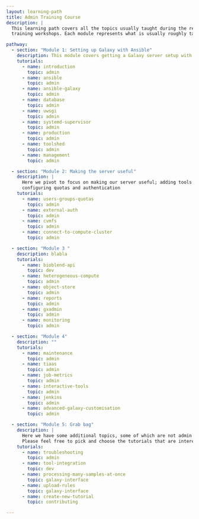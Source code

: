 ```yaml
---
layout: learning-path
title: Admin Training Course
description: |
  This learning path covers all the topics usually taught during the regular 5-day admin
  training workshops. Each module represents what is usually roughly taught in one day during the events.

pathway:
  - section: "Module 1: Setting up Galaxy with Ansible"
    description: This module covers getting a Galaxy server setup with Ansible, a server you will develop furhter in the rest of the modules
    tutorials:
      - name: introduction
        topic: admin
      - name: ansible
        topic: admin
      - name: ansible-galaxy
        topic: admin
      - name: database
        topic: admin
      - name: uwsgi
        topic: admin
      - name: systemd-supervisor
        topic: admin
      - name: production
        topic: admin
      - name: toolshed
        topic: admin
      - name: management
        topic: admin

  - section: "Module 2: Making the server useful"
    description: |
      Here we pivot to focus on making our server useful; adding tools and data,
      configuring quotas and authentication
    tutorials:
      - name: users-groups-quotas
        topic: admin
      - name: external-auth
        topic: admin
      - name: cvmfs
        topic: admin
      - name: connect-to-compute-cluster
        topic: admin

  - section: "Module 3 "
    description: blabla
    tutorials:
      - name: bioblend-api
        topic: dev
      - name: heterogeneous-compute
        topic: admin
      - name: object-store
        topic: admin
      - name: reports
        topic: admin
      - name: gxadmin
        topic: admin
      - name: monitoring
        topic: admin

  - section: "Module 4"
    description: ""
    tutorials:
      - name: maintenance
        topic: admin
      - name: tiaas
        topic: admin
      - name: job-metrics
        topic: admin
      - name: interactive-tools
        topic: admin
      - name: jenkins
        topic: admin
      - name: advanced-galaxy-customisation
        topic: admin

  - section: "Module 5: Grab bag"
    description: |
      Here we have some additional topics, some of which are not admin related.
      Please feel free to pick and choose the tutorials that are interesting for you.
    tutorials:
      - name: troubleshooting
        topic: admin
      - name: tool-integration
        topic: dev
      - name: processing-many-samples-at-once
        topic: galaxy-interface
      - name: upload-rules
        topic: galaxy-interface
      - name: create-new-tutorial
        topic: contributing

---
```


